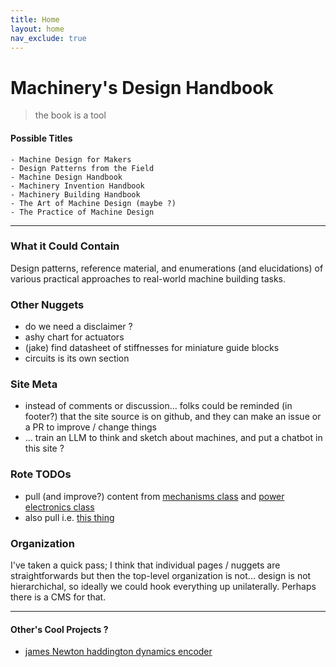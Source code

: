 ```yaml
---
title: Home
layout: home
nav_exclude: true 
---
```


# Machinery's Design Handbook 

> the book is a tool 

#### Possible Titles 

```
- Machine Design for Makers 
- Design Patterns from the Field 
- Machine Design Handbook 
- Machinery Invention Handbook
- Machinery Building Handbook
- The Art of Machine Design (maybe ?) 
- The Practice of Machine Design 
```

---

### What it Could Contain

Design patterns, reference material, and enumerations (and elucidations) of various practical approaches to real-world machine building tasks. 

### Other Nuggets

- do we need a disclaimer ? 
- ashy chart for actuators 
- (jake) find datasheet of stiffnesses for miniature guide blocks 
- circuits is its own section 

### Site Meta

- instead of comments or discussion... folks could be reminded (in footer?) that the site source is on github, and they can make an issue or a PR to improve / change things 
- ... train an LLM to think and sketch about machines, and put a chatbot in this site ? 

### Rote TODOs

- pull (and improve?) content from [mechanisms class](https://fab.cba.mit.edu/classes/865.21/topics/mechanical_design/index.html) and [power electronics class](https://fab.cba.mit.edu/classes/865.21/topics/power_electronics/index.html) 
- also pull i.e. [this thing](https://ekswhyzee.com/2019/04/09/gt2-belt-rotary-cad.html) 

### Organization 

I've taken a quick pass; I think that individual pages / nuggets are straightforwards but then the top-level organization is not... design is not hierarchichal, so ideally we could hook everything up unilaterally. Perhaps there is a CMS for that. 

--- 

#### Other's Cool Projects ?

- [james Newton haddington dynamics encoder](https://github.com/JamesNewton/HybridDiskEncoder)
